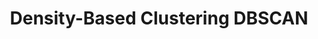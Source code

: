 ---
title: "Density-Based Clustering DBSCAN"

categories: ['']

tags: ['Density', 'Based', 'Clustering', 'DBSCAN']

arabic: ['التجميع من خلال حساب الكثافة', 'خوارزمية تجميع قائمة على الكثافة']

publishers: ['المعالجة اﻵلية للنصوص العربية']

types: "word"

slug: ""
---